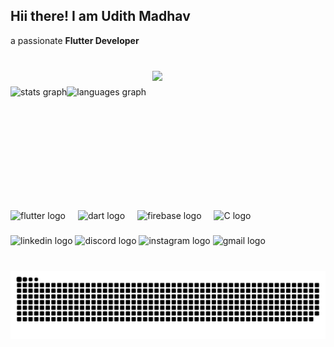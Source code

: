 <h2 align="left">Hii there! I am Udith Madhav</h2>
a passionate <strong><b>Flutter Developer</b></strong>

###

<br>
<div style="display: flex; align-items: center;">
  <img src="https://github-readme-stats.vercel.app/api?username=Udithhh&show_icons=true&theme=radical" height="150" alt="stats graph" />
  
  <img src="https://github-readme-stats.vercel.app/api/top-langs?username=Udithhh&layout=compact&theme=radical&langs_count=5&hide_border=false&border_color=00FF00" height="150" alt="languages graph" />

  <img align="right" style="margin-left: 10px;" height="200" src="https://media4.giphy.com/media/v1.Y2lkPTc5MGI3NjExZTExN25laDl3dzZibzExbm9waGtuYjNqdXcxeXBkYzhza3loNGw2ZyZlcD12MV9pbnRlcm5hbF9naWZfYnlfaWQmY3Q9Zw/llarwdtFqG63IlqUR1/giphy.webp" />
</div>


###

<div align="left">
  <img src="https://cdn.worldvectorlogo.com/logos/flutter-logo.svg" height="30" alt="flutter logo" title="Flutter" />
  <img width="12" />
  <img src="https://cdn.worldvectorlogo.com/logos/dart.svg" height="30" alt="dart logo" title="Dart" />
  <img width="12" />
  <img src="https://firebase.google.com/downloads/brand-guidelines/PNG/logo-logomark.png" height="30" alt="firebase logo" title="Firebase" />
  <img width="12" />
  <img src="https://www.programiz.com/sites/tutorial2program/files/c-logo.png" height="30" alt="C logo" title="C" />
  <img width="12" />
</div>

###

<div align="left">
  <img src="https://img.shields.io/static/v1?message=LinkedIn&logo=linkedin&label=&color=0077B5&logoColor=white&labelColor=&style=for-the-badge" height="35" alt="linkedin logo"  />
  <img src="https://img.shields.io/static/v1?message=Discord&logo=discord&label=&color=7289DA&logoColor=white&labelColor=&style=for-the-badge" height="35" alt="discord logo"  />
  <img src="https://img.shields.io/static/v1?message=Instagram&logo=instagram&label=&color=E4405F&logoColor=white&labelColor=&style=for-the-badge" height="35" alt="instagram logo"  />
  <img src="https://img.shields.io/static/v1?message=Gmail&logo=gmail&label=&color=D14836&logoColor=white&labelColor=&style=for-the-badge" height="35" alt="gmail logo"  />
</div>

###

<br clear="both">

<picture>
  <source
    media="(prefers-color-scheme: dark)"
    srcset="https://raw.githubusercontent.com/platane/snk/output/github-contribution-grid-snake-dark.svg"
  />
  <source
    media="(prefers-color-scheme: light)"
    srcset="https://raw.githubusercontent.com/platane/snk/output/github-contribution-grid-snake.svg"
  />
  <img
    alt="github contribution grid snake animation"
    src="https://raw.githubusercontent.com/platane/snk/output/github-contribution-grid-snake.svg"
  />
</picture>

###
